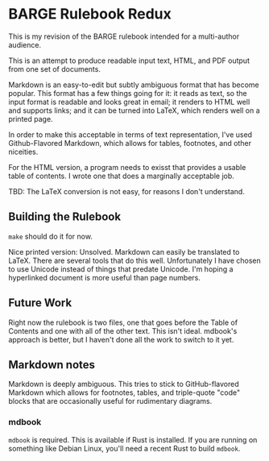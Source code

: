 BARGE Rulebook Redux
====================

This is my revision of the BARGE rulebook intended for a multi-author audience.

This is an attempt to produce readable input text, HTML, and PDF output from
one set of documents.

Markdown is an easy-to-edit but subtly ambiguous format that has become
popular.  This format has a few things going for it: it reads as text, so the
input format is readable and looks great in email; it renders to HTML well and
supports links; and it can be turned into LaTeX, which renders well on a
printed page.

In order to make this acceptable in terms of text representation, I've used
Github-Flavored Markdown, which allows for tables, footnotes, and other
niceities.

For the HTML version, a program needs to exisst that provides a usable table of
contents.  I wrote one that does a marginally acceptable job.

TBD: The LaTeX conversion is not easy, for reasons I don't understand.

Building the Rulebook
---------------------

`make` should do it for now.

Nice printed version: Unsolved.  Markdown can easily be translated to LaTeX.
There are several tools that do this well.  Unfortunately I have chosen to use
Unicode instead of things that predate Unicode.  I'm hoping a hyperlinked
document is more useful than page numbers.

Future Work
-----------

Right now the rulebook is two files, one that goes before the Table of Contents
and one with all of the other text.  This isn't ideal.  mdbook's approach is
better, but I haven't done all the work to switch to it yet.

Markdown notes
--------------

Markdown is deeply ambiguous.  This tries to stick to GitHub-flavored Markdown
which allows for footnotes, tables, and triple-quote "code" blocks that are 
occasionally useful for rudimentary diagrams.

### mdbook

`mdbook` is required.  This is available if Rust is installed.  If you are
running on something like Debian Linux, you'll need a recent Rust to build
`mdbook`.
